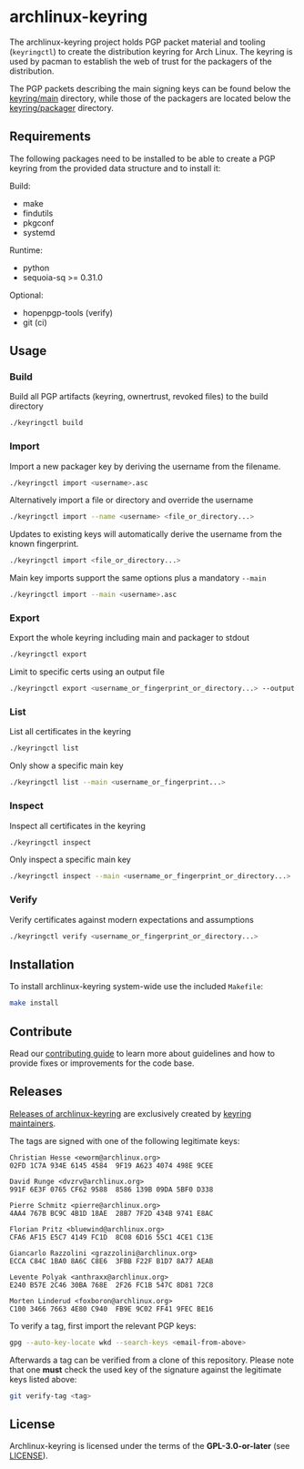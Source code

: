# archlinux-keyring

The archlinux-keyring project holds PGP packet material and tooling
(`keyringctl`) to create the distribution keyring for Arch Linux.
The keyring is used by pacman to establish the web of trust for the packagers
of the distribution.

The PGP packets describing the main signing keys can be found below the
[keyring/main](keyring/main) directory, while those of the packagers are located below the
[keyring/packager](keyring/packager) directory.

## Requirements

The following packages need to be installed to be able to create a PGP keyring
from the provided data structure and to install it:

Build:

* make
* findutils
* pkgconf
* systemd

Runtime:

* python
* sequoia-sq >= 0.31.0

Optional:

* hopenpgp-tools (verify)
* git (ci)

## Usage

### Build

Build all PGP artifacts (keyring, ownertrust, revoked files) to the build directory
```bash
./keyringctl build
```

### Import

Import a new packager key by deriving the username from the filename.
```bash
./keyringctl import <username>.asc
```

Alternatively import a file or directory and override the username
```bash
./keyringctl import --name <username> <file_or_directory...>
```

Updates to existing keys will automatically derive the username from the known fingerprint.
```bash
./keyringctl import <file_or_directory...>
```

Main key imports support the same options plus a mandatory `--main`
```bash
./keyringctl import --main <username>.asc
```

### Export

Export the whole keyring including main and packager to stdout
```bash
./keyringctl export
```

Limit to specific certs using an output file
```bash
./keyringctl export <username_or_fingerprint_or_directory...> --output <filename>
```

### List

List all certificates in the keyring
```bash
./keyringctl list
```

Only show a specific main key
```bash
./keyringctl list --main <username_or_fingerprint...>
```

### Inspect

Inspect all certificates in the keyring
```bash
./keyringctl inspect
```

Only inspect a specific main key
```bash
./keyringctl inspect --main <username_or_fingerprint_or_directory...>
```

### Verify

Verify certificates against modern expectations and assumptions
```bash
./keyringctl verify <username_or_fingerprint_or_directory...>
```

## Installation

To install archlinux-keyring system-wide use the included `Makefile`:

```bash
make install
```

## Contribute

Read our [contributing guide](CONTRIBUTING.md) to learn more about guidelines and
how to provide fixes or improvements for the code base.

## Releases

[Releases of
archlinux-keyring](https://gitlab.archlinux.org/archlinux/archlinux-keyring/-/tags)
are exclusively created by [keyring maintainers](https://gitlab.archlinux.org/archlinux/archlinux-keyring/-/project_members?with_inherited_permissions=exclude).

The tags are signed with one of the following legitimate keys:

```
Christian Hesse <eworm@archlinux.org>
02FD 1C7A 934E 6145 4584  9F19 A623 4074 498E 9CEE

David Runge <dvzrv@archlinux.org>
991F 6E3F 0765 CF62 9588  8586 139B 09DA 5BF0 D338

Pierre Schmitz <pierre@archlinux.org>
4AA4 767B BC9C 4B1D 18AE  28B7 7F2D 434B 9741 E8AC

Florian Pritz <bluewind@archlinux.org>
CFA6 AF15 E5C7 4149 FC1D  8C08 6D16 55C1 4CE1 C13E

Giancarlo Razzolini <grazzolini@archlinux.org>
ECCA C84C 1BA0 8A6C C8E6  3FBB F22F B1D7 8A77 AEAB

Levente Polyak <anthraxx@archlinux.org>
E240 B57E 2C46 30BA 768E  2F26 FC1B 547C 8D81 72C8

Morten Linderud <foxboron@archlinux.org>
C100 3466 7663 4E80 C940  FB9E 9C02 FF41 9FEC BE16
```

To verify a tag, first import the relevant PGP keys:

```bash
gpg --auto-key-locate wkd --search-keys <email-from-above>
```

Afterwards a tag can be verified from a clone of this repository. Please note
that one **must** check the used key of the signature against the legitimate
keys listed above:

```bash
git verify-tag <tag>
```

## License

Archlinux-keyring is licensed under the terms of the **GPL-3.0-or-later** (see
[LICENSE](LICENSE)).

